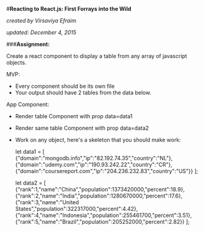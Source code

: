 #__Reacting to React.js: First Forrays into the Wild__

_created by Virsaviya Efraim_

_updated: December 4, 2015_

###__Assignment:__

Create a react component to display a table from any array of javascript objects. 

MVP: 
* Every component should be its own file
* Your output should have 2 tables from the data below.

App Component:
* Render table Component with prop data=data1
* Render same table Component with prop data=data2
* Work on any object, here's a skeleton that you should make work:

    let data1 = [
      {"domain":"mongodb.info","ip":"82.192.74.35","country":"NL"},
      {"domain":"udemy.com","ip":"190.93.242.22","country":"CR"},  
      {"domain":"coursereport.com","ip":"204.236.232.83","country":"US"}}
    ];
    
    let data2 = [
       {"rank":1,"name":"China","population":1373420000,"percent":18.9},
       {"rank":2,"name":"India","population":1280670000,"percent":17.6},
       {"rank":3,"name":"United States","population":322317000,"percent":4.42},
       {"rank":4,"name":"Indonesia","population":255461700,"percent":3.51},
       {"rank":5,"name":"Brazil","population":205252000,"percent":2.82}}
    ];
